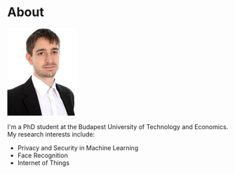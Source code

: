 # About

![Istvan Fabian profile photo](profile.jpg)

I'm a PhD student at the Budapest University of Technology and Economics. My research interests include:

* Privacy and Security in Machine Learning
* Face Recognition
* Internet of Things

